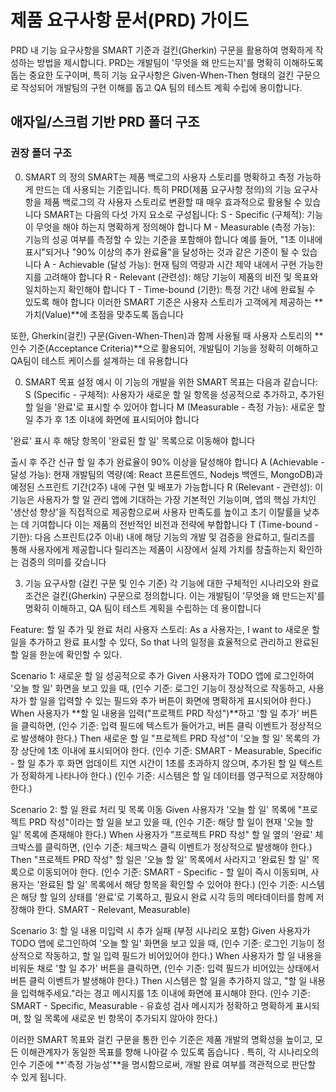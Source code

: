 # 제품 요구사항 문서(PRD) 가이드

PRD 내 기능 요구사항을 SMART 기준과 걸킨(Gherkin) 구문을 활용하여 명확하게 작성하는 방법을 제시합니다. PRD는 개발팀이 '무엇을 왜 만드는지'를 명확히 이해하도록 돕는 중요한 도구이며, 특히 기능 요구사항은 Given-When-Then 형태의 걸킨 구문으로 작성되어 개발팀의 구현 이해를 돕고 QA 팀의 테스트 계획 수립에 용이합니다.

## 애자일/스크럼 기반 PRD 폴더 구조

### 권장 폴더 구조

0. SMART 의 정의
SMART는 제품 백로그의 사용자 스토리를 명확하고 측정 가능하게 만드는 데 사용되는 기준입니다. 특히 PRD(제품 요구사항 정의)의 기능 요구사항을 제품 백로그의 각 사용자 스토리로 변환할 때 매우 효과적으로 활용될 수 있습니다
SMART는 다음의 다섯 가지 요소로 구성됩니다:
S - Specific (구체적): 기능이 무엇을 해야 하는지 명확하게 정의해야 합니다
M - Measurable (측정 가능): 기능의 성공 여부를 측정할 수 있는 기준을 포함해야 합니다 예를 들어, "1초 이내에 표시"되거나 "90% 이상의 추가 완료율"을 달성하는 것과 같은 기준이 될 수 있습니다
A - Achievable (달성 가능): 현재 팀의 역량과 시간 제약 내에서 구현 가능한지를 고려해야 합니다
R - Relevant (관련성): 해당 기능이 제품의 비전 및 목표와 일치하는지 확인해야 합니다
T - Time-bound (기한): 특정 기간 내에 완료될 수 있도록 해야 합니다
이러한 SMART 기준은 사용자 스토리가 고객에게 제공하는 **가치(Value)**에 초점을 맞추도록 돕습니다

또한, Gherkin(걸킨) 구문(Given-When-Then)과 함께 사용될 때 사용자 스토리의 **인수 기준(Acceptance Criteria)**으로 활용되어, 개발팀이 기능을 정확히 이해하고 QA팀이 테스트 케이스를 설계하는 데 유용합니다

0. SMART 목표 설정 예시
이 기능의 개발을 위한 SMART 목표는 다음과 같습니다:
S (Specific - 구체적): 사용자가 새로운 할 일 항목을 성공적으로 추가하고, 추가된 할 일을 '완료'로 표시할 수 있어야 합니다
M (Measurable - 측정 가능):
새로운 할 일 추가 후 1초 이내에 화면에 표시되어야 합니다

'완료' 표시 후 해당 항목이 '완료된 할 일' 목록으로 이동해야 합니다

출시 후 주간 신규 할 일 추가 완료율이 90% 이상을 달성해야 합니다
A (Achievable - 달성 가능): 현재 개발팀의 역량(예: React 프론트엔드, Nodejs 백엔드, MongoDB)과 예정된 스프린트 기간(2주) 내에 구현 및 배포가 가능합니다
R (Relevant - 관련성): 이 기능은 사용자가 할 일 관리 앱에 기대하는 가장 기본적인 기능이며, 앱의 핵심 가치인 '생산성 향상'을 직접적으로 제공함으로써 사용자 만족도를 높이고 초기 이탈률을 낮추는 데 기여합니다
 이는 제품의 전반적인 비전과 전략에 부합합니다
T (Time-bound - 기한): 다음 스프린트(2주 이내) 내에 해당 기능의 개발 및 검증을 완료하고, 릴리즈를 통해 사용자에게 제공합니다
 릴리즈는 제품이 시장에서 실제 가치를 창출하는지 확인하는 검증의 의미를 갖습니다

3. 기능 요구사항 (걸킨 구문 및 인수 기준)
각 기능에 대한 구체적인 시나리오와 완료 조건은 걸킨(Gherkin) 구문으로 정의합니다. 이는 개발팀이 '무엇을 왜 만드는지'를 명확히 이해하고, QA 팀이 테스트 계획을 수립하는 데 용이합니다

Feature: 할 일 추가 및 완료 처리
사용자 스토리:
As a 사용자는,
I want to 새로운 할 일을 추가하고 완료 표시할 수 있다,
So that 나의 일정을 효율적으로 관리하고 완료된 할 일을 한눈에 확인할 수 있다.

Scenario 1: 새로운 할 일 성공적으로 추가
Given 사용자가 TODO 앱에 로그인하여 '오늘 할 일' 화면을 보고 있을 때,
(인수 기준: 로그인 기능이 정상적으로 작동하고, 사용자가 할 일을 입력할 수 있는 필드와 추가 버튼이 화면에 명확하게 표시되어야 한다.)
When 사용자가 **할 일 내용을 입력("프로젝트 PRD 작성")**하고 '할 일 추가' 버튼을 클릭하면,
(인수 기준: 입력 필드에 텍스트가 들어가고, 버튼 클릭 이벤트가 정상적으로 발생해야 한다.)
Then 새로운 할 일 "프로젝트 PRD 작성"이 '오늘 할 일' 목록의 가장 상단에 1초 이내에 표시되어야 한다.
(인수 기준: SMART - Measurable, Specific - 할 일 추가 후 화면 업데이트 지연 시간이 1초를 초과하지 않으며, 추가된 할 일 텍스트가 정확하게 나타나야 한다.)
(인수 기준: 시스템은 할 일 데이터를 영구적으로 저장해야 한다.)

Scenario 2: 할 일 완료 처리 및 목록 이동
Given 사용자가 '오늘 할 일' 목록에 "프로젝트 PRD 작성"이라는 할 일을 보고 있을 때,
(인수 기준: 해당 할 일이 현재 '오늘 할 일' 목록에 존재해야 한다.)
When 사용자가 "프로젝트 PRD 작성" 할 일 옆의 '완료' 체크박스를 클릭하면,
(인수 기준: 체크박스 클릭 이벤트가 정상적으로 발생해야 한다.)
Then "프로젝트 PRD 작성" 할 일은 '오늘 할 일' 목록에서 사라지고 '완료된 할 일' 목록으로 이동되어야 한다.
(인수 기준: SMART - Specific - 할 일이 즉시 이동되며, 사용자는 '완료된 할 일' 목록에서 해당 항목을 확인할 수 있어야 한다.)
(인수 기준: 시스템은 해당 할 일의 상태를 '완료'로 기록하고, 필요시 완료 시각 등의 메타데이터를 함께 저장해야 한다. SMART - Relevant, Measurable)

Scenario 3: 할 일 내용 미입력 시 추가 실패 (부정 시나리오 포함)
Given 사용자가 TODO 앱에 로그인하여 '오늘 할 일' 화면을 보고 있을 때,
(인수 기준: 로그인 기능이 정상적으로 작동하고, 할 일 입력 필드가 비어있어야 한다.)
When 사용자가 할 일 내용을 비워둔 채로 '할 일 추가' 버튼을 클릭하면,
(인수 기준: 입력 필드가 비어있는 상태에서 버튼 클릭 이벤트가 발생해야 한다.)
Then 시스템은 할 일을 추가하지 않고, "할 일 내용을 입력해주세요."라는 경고 메시지를 1초 이내에 화면에 표시해야 한다.
(인수 기준: SMART - Specific, Measurable - 유효성 검사 메시지가 정확하고 명확하게 표시되며, 할 일 목록에 새로운 빈 항목이 추가되지 않아야 한다.)

이러한 SMART 목표와 걸킨 구문을 통한 인수 기준은 제품 개발의 명확성을 높이고, 모든 이해관계자가 동일한 목표를 향해 나아갈 수 있도록 돕습니다
. 특히, 각 시나리오의 인수 기준에 **'측정 가능성'**을 명시함으로써, 개발 완료 여부를 객관적으로 판단할 수 있게 됩니다.